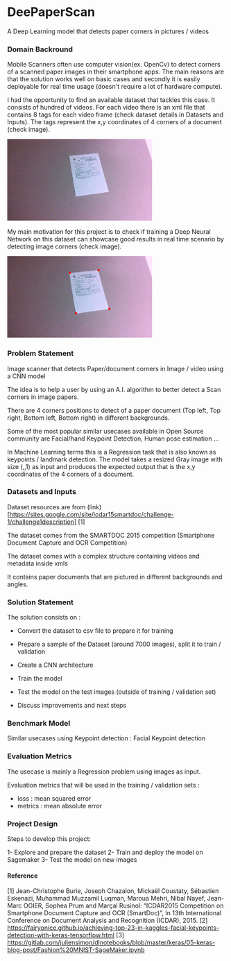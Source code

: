 # DeePaperScan
A Deep Learning model that detects paper corners in pictures / videos

### Domain Backround

Mobile Scanners often use computer vision(ex. OpenCv) to detect corners of a scanned paper images in their smartphone apps. The main reasons are that the solution works well on basic cases and secondly it is easily deployable for real time usage (doesn't require a lot of hardware compute). 

I had the opportunity to find an available dataset that tackles this case. It consists of hundred of videos. For each video there is an xml file that contains 8 tags for each video frame (check dataset details in Datasets and Inputs). The tags represent the x,y coordinates of 4 corners of a document (check image).

![image dataset](images/image.png)

My main motivation for this project is to check if training a Deep Neural Network on this dataset can showcase good results in real time scenario by detecting image corners (check image).

![Image with red keypoints corners](images/imagecorners.png)

### Problem Statement

Image scanner that detects Paper/document corners in Image / video using a CNN model

The idea is to help a user by using an A.I. algorithm to better detect a Scan corners in image papers.

There are 4 corners positions to detect of a paper document (Top left, Top right, Bottom left, Bottom right) in different backgrounds.

Some of the most popular similar usecases available in Open Source community are Facial/hand Keypoint Detection, Human pose estimation ...

In Machine Learning terms this is a Regression task that is also known as keypoints / landmark detection. The model takes a resized Gray image with size (,,1) as input and produces the expected output that is the x,y coordinates of the 4 corners of a document.

### Datasets and Inputs

Dataset resources are from (link)[https://sites.google.com/site/icdar15smartdoc/challenge-1/challenge1description] [1]

The dataset comes from the SMARTDOC 2015 competition (Smartphone Document Capture and OCR Competition)

The dataset comes with a complex structure containing videos and metadata inside xmls

It contains paper documents that are pictured in different backgrounds and angles.

### Solution Statement

The solution consists on :

- Convert the dataset to csv file to prepare it for training

- Prepare a sample of the Dataset  (around 7000 images), split it to train / validation

- Create a CNN architecture

- Train the model

- Test the model on the test images (outside of training / validation set)

- Discuss improvements and next steps


### Benchmark Model

Similar usecases using Keypoint detection : Facial Keypoint detection

### Evaluation Metrics

The usecase is mainly a Regression problem using images as input.

Evaluation metrics that will be used in the training / validation sets : 
- loss : mean squared error
- metrics : mean absolute error

### Project Design

Steps to develop this project:

1- Explore and prepare the dataset
2- Train and deploy the model on Sagemaker
3- Test the model on new images


#### Reference

[1] Jean-Christophe Burie, Joseph Chazalon, Mickaël Coustaty, Sébastien Eskenazi, Muhammad Muzzamil Luqman, Maroua Mehri, Nibal Nayef, Jean-Marc OGIER, Sophea Prum and Marçal Rusinol: “ICDAR2015 Competition on Smartphone Document Capture and OCR (SmartDoc)”, In 13th International Conference on Document Analysis and Recognition (ICDAR), 2015.
[2] https://fairyonice.github.io/achieving-top-23-in-kaggles-facial-keypoints-detection-with-keras-tensorflow.html
[3] https://gitlab.com/juliensimon/dlnotebooks/blob/master/keras/05-keras-blog-post/Fashion%20MNIST-SageMaker.ipynb
